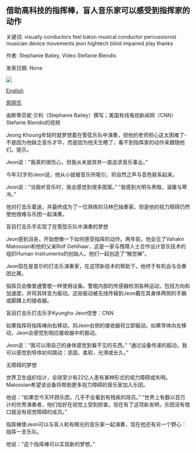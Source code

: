 ## 借助高科技的指挥棒，盲人音乐家可以感受到指挥家的动作

关键词: visually conductors feel baton musical conductor percussionist musician device movements jeon hightech blind impaired play thanks

作者: Stephanie Bailey, Video Stefanie Blendis

发表日期: None

![](https://cdn.cnn.com/cnnnext/dam/assets/200714162909-kyungho-jeon-5-super-tease.jpg)

[English](A%20blind%20musician%20can%20feel%20a%20conductor%27s%20movements%2C%20thanks%20to%20a%20high-tech%20baton.md)

[原网页](https://edition.cnn.com/style/article/kyungho-jeon-haptic-baton-spc-intl/index.html)

由斯蒂芬妮·贝利（Stephanie Bailey）撰写；美国有线电视新闻网（CNN）Stefanie Blendis的视频

Jeong Khoung年轻时就梦想着在管弦乐队中演奏，但他的老师担心这太困难了-不是因为他缺乏音乐才华，而是因为他天生瞎了，看不到指挥家的动作来跟随他们。提示。

Jeon说：“我真的很伤心，但我从未放弃并一直追求音乐事业。”

今年32岁的Jeon说，他从小就被音乐所吸引，将自然之声与音色联系起来。

Jeon说：“当我听音乐时，我会感觉到很多图案。” “我感到光明与黑暗，温暖与寒冷。”

他对打击乐着迷，并最终成为了一位熟练的马林巴独奏家。但是他的视力障碍仍然使他很难与乐团一起演奏。

盲目打击乐手实现了在管弦乐队中演奏的梦想

Jeon感到沮丧，开始想像一下如何感受指挥的动作。两年前，他会见了Vahakn Matossian和他的父亲Rolf Gehlhaar，这是一家与残障人士合作设计音乐技术的组织Human Instruments的创始人。他们一起创造了“触觉棒”。

Jeon现在是首尔的打击乐演奏家，在这项新技术的帮助下，他终于有机会与合奏团比赛。

指挥员会像普通警棍一样使用设备。警棍内部的传感器检测各种运动，包括方向和加速度，并将其转变为振动。这些振动被无线传输到Jeon戴在其身体两侧的手腕或脚踝上的接收器。

盲目打击乐打击乐手Kyungho Jeon信誉：CNN

如果指挥将指挥棒向右移动，则Jeon右侧的接收器将立即振动。如果导体向左移动，Jeon会感觉到相应接收器中的振动。

Jeon说：“我可以用自己的身体感觉到看不见的东西。” “通过设备传递的振动，我可以感觉到导体如何跳动：坚固，柔软，光滑或长久。”

无障碍的梦想

世界卫生组织估计，全球至少有22亿人患有某种形式的视力障碍或失明。 Matossian希望该设备将帮助更多视力障碍的音乐家加入乐团。

他说：“如果您今天环顾乐团，几乎不会看到有残疾的球员。” “世界上有数以百万计的优秀演奏者，他们恰好在视觉上受到损害。现在有了这项新发明，乐团没有借口就没有视觉障碍的成员。”

指挥棒使Jeon可以与盲人和有眼光的音乐家一起演奏，现在他还有另一个野心：指挥一支乐队。

他说：“这个指挥棒可以实现新的梦想。”